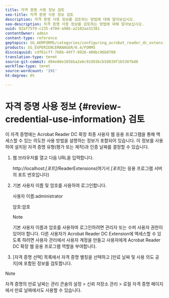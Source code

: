 ```yaml
---
title: 자격 증명 사용 정보 검토
seo-title: 자격 증명 사용 정보 검토
description: 자격 증명 사용 정보를 검토하는 방법에 대해 알아보십시오.
seo-description: 자격 증명 사용 정보를 검토하는 방법에 대해 알아보십시오.
uuid: 02af75f9-c235-470d-a98b-a2102aa31381
contentOwner: admin
content-type: reference
geptopics: SG_AEMFORMS/categories/configuring_acrobat_reader_dc_extensions
products: SG_EXPERIENCEMANAGER/6.4/FORMS
discoiquuid: cdf61cff-768b-49f7-9926-400bc96b0708
translation-type: tm+mt
source-git-commit: d04e08e105bba2e6c92d93bcb58839f1b5307bd8
workflow-type: tm+mt
source-wordcount: '191'
ht-degree: 0%

---
```



# 자격 증명 사용 정보 {#review-credential-use-information} 검토

이 자격 증명에는 Acrobat Reader DC 확장 최종 사용자 웹 응용 프로그램을 통해 액세스할 수 있는 의도한 사용 방법을 설명하는 정보가 포함되어 있습니다. 이 정보를 사용하여 설치된 자격 증명 유형(평가 또는 제작)과 인증 날짜를 결정할 수 있습니다.

1. 웹 브라우저를 열고 다음 URL을 입력합니다.

   http://localhost:*[포트]*/ReaderExtensions(여기서 *[포트]*&#x200B;는 응용 프로그램 서버의 포트 번호입니다)

1. 기본 사용자 이름 및 암호를 사용하여 로그인합니다.

   사용자 이름:administrator

   암호:암호

   >[!NOTE]
   >
   >기본 사용자 이름과 암호를 사용하여 로그인하려면 관리자 또는 수퍼 사용자 권한이 있어야 합니다. 다른 사용자가 Acrobat Reader DC Extension에 액세스할 수 있도록 하려면 사용자 관리에서 사용자 계정을 만들고 사용자에게 Acrobat Reader DC 확장 웹 응용 프로그램 역할을 부여합니다.

1. [자격 증명 선택] 목록에서 자격 증명 별칭을 선택하고 [만료 날짜 및 사용 의도 공지]에 포함된 정보를 검토합니다.

>[!NOTE]
>
>자격 증명의 만료 날짜는 관리 콘솔의 설정 > 신뢰 저장소 관리 > 로컬 자격 증명 페이지에서 만료 날짜에서도 사용할 수 있습니다.

